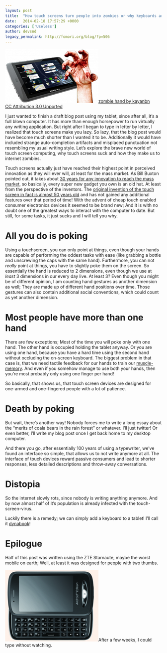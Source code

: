 ```yaml
---
layout: post
title:  "How touch screens turn people into zombies or why keyboards are irreplacable"
date:   2014-02-18 17:57:29 +0000
categories: ['Useless']
author: devsnd
legacy_permalink: http://fomori.org/blog/?p=506
---
```



[![internetzombies](/assets/images/internetzombies-300x173.png)](http://fomori.org/blog/?attachment_id=816)[zombie hand by kayanbn](http://www.officialpsds.com/Zombie-Hand-2-PSD91804.html)  
[CC Attribution 3.0 Unported](http://creativecommons.org/licenses/by/3.0/)

I just wanted to finish a draft blog post using my tablet, since after all, it’s a full blown computer. It has more than enough horsepower to run virtually any writing application. But right after I began to type in letter by letter, I realized that touch screens make you lazy. So lazy, that the blog post would have become much shorter than I wanted it to be. Additionally it would have included strange auto-completion artifacts and misplaced punctuation not resembling my usual writing style. Let’s explore the brave new world of touch screen computing, why touch screens suck and how they make us to internet zombies.

Touch screens actually just have reached their highest point in perceived innovation as they will ever will, at least for the mass market. As Bill Buxton pointed out, it takes about [30 years for any innovation to reach the mass market](http://www.businessweek.com/stories/2008-01-02/the-long-nose-of-innovationbusinessweek-business-news-stock-market-and-financial-advice), so basically, every super new gadget you own is an old hat. At least from the perspective of the inventors. The [original invention of the touch screen in fact is almost 50 years old](http://digital-library.theiet.org/content/journals/10.1049/el_19650200) and has not gained any additional features over that period of time! With the advent of cheap touch enabled consumer electronics devices it seemed to be brand new; And it is with no doubt one of the greatest ways to interact with the computer to date. But still, for some tasks, it just sucks and I will tell you why.

All you do is poking
====================

Using a touchscreen, you can only point at things, even though your hands are capable of performing the oddest tasks with ease (like grabbing a bottle and unscrewing the caps with the same hand). Furthermore, you can not *really* point at things, you have to slightly poke them on the screen. So essentially the hand is reduced to 2 dimensions, even though we use at *least* 3 dimensions in our every day live. At least 3? Even though you might be of different opinion, I am counting hand gestures as another dimension as well; They are made up of different hand positions over time. Those gestures can also contain additional social conventions, which could count as yet another dimension.

Most people have more than one hand
===================================

There are few exceptions; Most of the time you will poke only with one hand. The other hand is occupied holding the tablet anyway. Or you are using one hand, because you have a hard time using the second hand without occluding the on-screen keyboard. The biggest problem in that case is, that we need tactile feedback for our hands to train our [muscle-memory](https://en.wikipedia.org/wiki/Muscle_memory). And even if you somehow manage to use both your hands, then you’re most probably only using one finger per hand!

So basically, that shows us, that touch screen devices are designed for one-armed and one-fingered people with a lot of patience.

Death by poking
===============

But wait, there’s another way! Nobody forces me to write a long essay about the “merits of coala bears in the rain forest” or whatever. I’ll just twitter! Or even better, I’ll write my blog post once I get back home to my desktop computer.

And there you go, after essentially 100 years of using a typewriter, we’ve found an interface so simple, that allows us to not write anymore at all. The interface of touch devices reward passive consumers and lead to shorter responses, less detailed descriptions and throw-away conversations.

Distopia
========

So the internet slowly rots, since nobody is writing anything anymore. And by now almost half of it’s population is already infected with the touch-screen-virus.

Luckily there is a remedy; we can simply add a keyboard to a tablet! I’ll call it [dynabook](https://en.wikipedia.org/wiki/Dynabook)!

Epilogue
========

Half of this post was written using the ZTE Starnaute, maybe the worst mobile on earth; Well, at least it was designed for people with two thumbs.

[![starnaute](/assets/images/starnaute-300x230.png)](http://fomori.org/blog/?attachment_id=813)After a few weeks, I could type without watching.

  

	